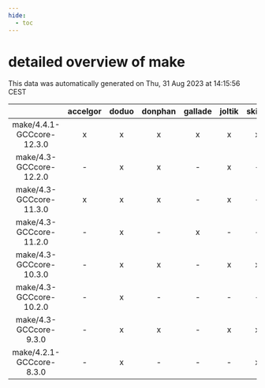 ```yaml
---
hide:
  - toc
---
```


detailed overview of make
=========================


This data was automatically generated on Thu, 31 Aug 2023 at 14:15:56 CEST  

| |accelgor|doduo|donphan|gallade|joltik|skitty|swalot|victini|
| :---: | :---: | :---: | :---: | :---: | :---: | :---: | :---: | :---: |
|make/4.4.1-GCCcore-12.3.0|x|x|x|x|x|x|x|x|
|make/4.3-GCCcore-12.2.0|-|x|x|-|x|-|-|-|
|make/4.3-GCCcore-11.3.0|x|x|x|-|x|-|-|-|
|make/4.3-GCCcore-11.2.0|-|x|-|x|-|-|-|-|
|make/4.3-GCCcore-10.3.0|-|x|x|-|x|x|x|x|
|make/4.3-GCCcore-10.2.0|-|x|-|-|-|-|-|-|
|make/4.3-GCCcore-9.3.0|-|x|x|-|x|x|-|x|
|make/4.2.1-GCCcore-8.3.0|-|x|-|-|-|x|-|x|
